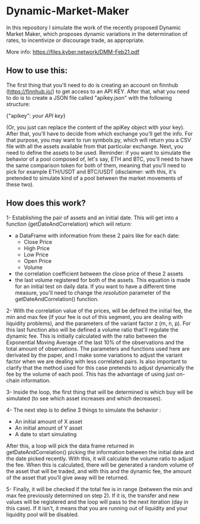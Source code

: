 # Dynamic-Market-Maker
In this repository I simulate the work of the recently proposed Dynamic Market Maker, which proposes dynamic variations in the determination of rates, to incentivize or discourage trade, as appropriate.

More info: https://files.kyber.network/DMM-Feb21.pdf


## How to use this:
The first thing that you'll need to do is creating an account on finnhub (https://finnhub.io/) to get access to an API KEY. After that, what you need to do is to create a JSON file called "apikey.json" with the following structure:

{"apikey": *your API key*}

(Or, you just can replace the content of the apiKey object with your key).
After that, you'll have to decide from which exchange you'll get the info. For that purpose, you may want to run symbols.py, which will return you a CSV file with all the assets available from that particular exchange. Next, you need to define the assets to be used. Reminder: if you want to simulate the behavior of a pool composed of, let's say, ETH and BTC, you'll need to have the same comparison token for both of them, meaning that you'll need to pick for example ETH/USDT and BTC/USDT (disclaimer: with this, it's pretended to simulate kind of a pool between the market movements of these two).

## How does this work?
1- Establishing the pair of assets and an initial date. This will get into a function (getDateAndCorrelation) which will return:
  - a DataFrame with information from these 2 pairs like for each date:
    - Close Price
    - High Price 
    - Low Price
    - Open Price
    - Volume
  - the correlation coefficient between the close price of these 2 assets
  - the last volume registered for both of the assets.
This equation is made for an initial test on daily data. If you want to have a different time measure, you'll need to change the *resolution* parameter of the getDateAndCorrelation() function.

2- With the correlation value of the prices, will be defined the initial fee, the min and max fee (if your fee is out of this segment, you are dealing with liquidity problems), and the parameters of the variant factor z (m, n, p). For this last function also will be defined a volume ratio that'll regulate the dynamic fee. This is initially calculated with the ratio between the Exponential Moving Average of the last 10% of the observations and the total amount of observations.
The parameters and functions used here are derivated by the paper, and I make some variations to adjust the variant factor when we are dealing with less correlated pairs. Is also important to clarify that the method used for this case pretends to adjust dynamically the fee by the volume of each pool. This has the advantage of using just on-chain information.

3- Inside the loop, the first thing that will be determined is which buy will be simulated (to see which asset increases and which decreases).
 
4- The next step is to define 3 things to simulate the behavior : 
  - An initial amount of X asset
  - An initial amount of Y asset
  - A date to start simulating

After this, a loop will pick the data frame returned in getDateAndCorrelation() picking the information between the initial date and the date picked recently. With this, it will calculate the volume ratio to adjust the fee. 
When this is calculated, there will be generated a random volume of the asset that will be traded, and with this and the dynamic fee, the amount of the asset that you'll give away will be returned.

5- Finally, it will be checked if the total fee is in range (between the min and max fee previously determined on step 2). If it is, the transfer and new values will be registered and the loop will pass to the next iteration (day in this case). If it isn't, it means that you are running out of liquidity and your liquidity pool will be disabled. 
